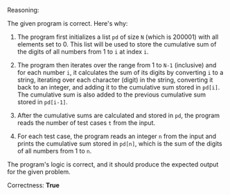 Reasoning:

The given program is correct. Here's why:

1. The program first initializes a list `pd` of size `N` (which is 200001) with all elements set to 0. This list will be used to store the cumulative sum of the digits of all numbers from 1 to `i` at index `i`.

2. The program then iterates over the range from 1 to `N-1` (inclusive) and for each number `i`, it calculates the sum of its digits by converting `i` to a string, iterating over each character (digit) in the string, converting it back to an integer, and adding it to the cumulative sum stored in `pd[i]`. The cumulative sum is also added to the previous cumulative sum stored in `pd[i-1]`.

3. After the cumulative sums are calculated and stored in `pd`, the program reads the number of test cases `t` from the input.

4. For each test case, the program reads an integer `n` from the input and prints the cumulative sum stored in `pd[n]`, which is the sum of the digits of all numbers from 1 to `n`.

The program's logic is correct, and it should produce the expected output for the given problem.

Correctness: **True**